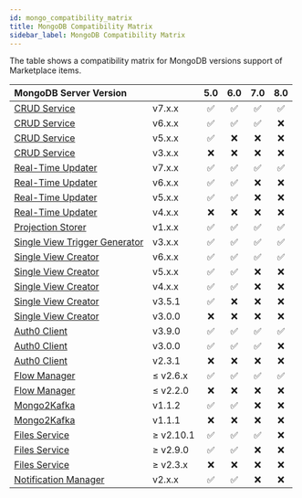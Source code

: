 ```yaml
---
id: mongo_compatibility_matrix
title: MongoDB Compatibility Matrix
sidebar_label: MongoDB Compatibility Matrix
---
```


The table shows a compatibility matrix for MongoDB versions support of Marketplace items.

| MongoDB Server Version                                                                 |           |  5.0   |  6.0   |  7.0   |  8.0   |
|:---------------------------------------------------------------------------------------|:----------|:------:|:------:|:------:|:------:|
| [CRUD Service](/runtime-components/plugins/crud-service/10_overview_and_usage.md)                   | v7.x.x    |   ✅    |   ✅    |   ✅    |   ✅    |
| [CRUD Service](/runtime-components/plugins/crud-service/10_overview_and_usage.md)                   | v6.x.x    |   ✅    |   ✅    |   ✅    |   ❌    |
| [CRUD Service](/runtime-components/plugins/crud-service/10_overview_and_usage.md)                   | v5.x.x    |   ✅    |   ❌    |   ❌    |   ❌    |
| [CRUD Service](/runtime-components/plugins/crud-service/10_overview_and_usage.md)                   | v3.x.x    |   ❌    |   ❌    |   ❌    |   ❌    |
| [Real-Time Updater](/products/fast_data/realtime_updater.md)                                    | v7.x.x    |   ✅    |   ✅    |   ✅    |   ✅    |
| [Real-Time Updater](/products/fast_data/realtime_updater.md)                                    | v6.x.x    |   ✅    |   ✅    |   ❌    |   ❌    |
| [Real-Time Updater](/products/fast_data/realtime_updater.md)                                    | v5.x.x    |   ✅    |   ✅    |   ❌    |   ❌    |
| [Real-Time Updater](/products/fast_data/realtime_updater.md)                                    | v4.x.x    |   ❌    |   ❌    |   ❌    |   ❌    |
| [Projection Storer](/products/fast_data/projection_storer.md)                                   | v1.x.x    |   ✅    |   ✅    |   ✅    |   ✅    |
| [Single View Trigger Generator](/products/fast_data/single_view_trigger_generator.md)           | v3.x.x    |   ✅    |   ✅    |   ✅    |   ✅    |
| [Single View Creator](/runtime-components/plugins/single-view-creator/configuration.md)             | v6.x.x    |   ✅    |   ✅    |   ✅    |   ✅    |
| [Single View Creator](/runtime-components/plugins/single-view-creator/configuration.md)             | v5.x.x    |   ✅    |   ✅    |   ❌    |   ❌    |
| [Single View Creator](/runtime-components/plugins/single-view-creator/configuration.md)             | v4.x.x    |   ✅    |   ✅    |   ❌    |   ❌    |
| [Single View Creator](/runtime-components/plugins/single-view-creator/configuration.md)             | v3.5.1    |   ✅    |   ❌    |   ❌    |   ❌    |
| [Single View Creator](/runtime-components/plugins/single-view-creator/configuration.md)             | v3.0.0    |   ❌    |   ❌    |   ❌    |   ❌    |
| [Auth0 Client](/runtime-components/plugins/auth0-client/10_overview.md)                             | v3.9.0    |   ✅    |   ✅    |   ✅    |   ✅    |
| [Auth0 Client](/runtime-components/plugins/auth0-client/10_overview.md)                             | v3.0.0    |   ✅    |   ✅    |   ✅    |   ❌    |
| [Auth0 Client](/runtime-components/plugins/auth0-client/10_overview.md)                             | v2.3.1    |   ❌    |   ❌    |   ❌    |   ❌    |
| [Flow Manager](/products/console/tutorials/configure-marketplace-components/flow-manager.md)    | ≤ v2.6.x  |   ✅    |   ✅    |   ✅    |   ✅    |
| [Flow Manager](/products/console/tutorials/configure-marketplace-components/flow-manager.md)    | ≤ v2.2.0  |   ❌    |   ❌    |   ❌    |   ❌    |
| [Mongo2Kafka](/runtime-components/plugins/mongo2kafka/configuration.md)                             | v1.1.2    |   ✅    |   ✅    |   ❌    |   ❌    |
| [Mongo2Kafka](/runtime-components/plugins/mongo2kafka/configuration.md)                             | v1.1.1    |   ❌    |   ❌    |   ❌    |   ❌    |
| [Files Service](/runtime-components/plugins/files-service/configuration.mdx)                        | ≥ v2.10.1 |   ✅    |   ✅    |   ✅    |   ❌    |
| [Files Service](/runtime-components/plugins/files-service/configuration.mdx)                        | ≥ v2.9.0  |   ✅    |   ✅    |   ❌    |   ❌    |
| [Files Service](/runtime-components/plugins/files-service/configuration.mdx)                        | ≥ v2.3.x  |   ❌    |   ❌    |   ❌    |   ❌    |
| [Notification Manager](/runtime-components/plugins/push-notification-manager/configuration.md)      | v2.x.x    |   ✅    |   ✅    |   ❌    |   ❌    |

